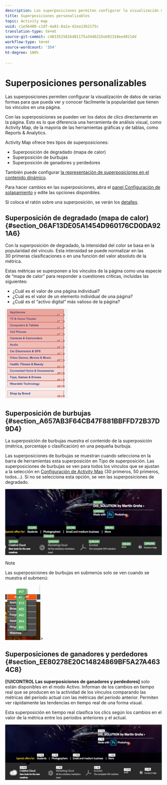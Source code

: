 ```yaml
---
description: Las superposiciones permiten configurar la visualización de datos de varias formas para que pueda ver y conocer fácilmente la popularidad que tienen los vínculos en una página.
title: Superposiciones personalizables
topic: Activity map
uuid: c1e56480-c1df-4a81-8a2a-42ea1362175c
translation-type: tm+mt
source-git-commit: c4833525816d81175a3446215eb92310ee4021dd
workflow-type: tm+mt
source-wordcount: '354'
ht-degree: 100%

---
```



# Superposiciones personalizables

Las superposiciones permiten configurar la visualización de datos de varias formas para que pueda ver y conocer fácilmente la popularidad que tienen los vínculos en una página.

Con las superposiciones se pueden ver los datos de clics directamente en la página. Esto es lo que diferencia una herramienta de análisis visual, como Activity Map, de la mayoría de las herramientas gráficas y de tablas, como Reports &amp; Analytics.

Activity Map ofrece tres tipos de superposiciones:

* Superposición de degradado (mapa de calor)
* Superposición de burbujas
* Superposición de ganadores y perdedores

También puede configurar [la representación de superposiciones en el contenido dinámico](/help/analyze/activity-map/activitymap-link-tracking/activitymap-stl-track-custom-elements.md).

Para hacer cambios en las superposiciones, abra el [panel Configuración de solapamiento](/help/analyze/activity-map/activitymap-overlay-settings.md) y edite las opciones disponibles.

Si coloca el ratón sobre una superposición, se verán los [detalles](/help/analyze/activity-map/activitymap-overlay-details.md).

## Superposición de degradado (mapa de calor) {#section_06AF13DE05A1454D960176CD0DA921A6}

Con la superposición de degradado, la intensidad del color se basa en la popularidad del vínculo. Esta intensidad se puede normalizar en las 30 primeras clasificaciones o en una función del valor absoluto de la métrica.

Estas métricas se superponen a los vínculos de la página como una especie de “mapa de calor” para responder a cuestiones críticas, incluidas las siguientes:

* ¿Cuál es el valor de una página individual?
* ¿Cuál es el valor de un elemento individual de una página?
* ¿Cuál es el “activo digital” más valioso de la página?

![](assets/gradient.png)

## Superposición de burbujas {#section_A657AB3F64CB47F881BBFFD72B37D9D4}

La superposición de burbujas muestra el contenido de la superposición (métrica, porcentaje o clasificación) en una pequeña burbuja.

Las superposiciones de burbujas se muestran cuando selecciona en la barra de herramientas esta superposición en Tipo de superposición. Las superposiciones de burbujas se ven para todos los vínculos que se ajustan a la selección en [Configuración de Activity Map](/help/analyze/activity-map/activitymap-overlay-settings.md) (30 primeros, 50 primeros, todos...). Si no se selecciona esta opción, se ven las superposiciones de degradado.

![](assets/bubble_overlay.png)

>[!NOTE]
>
>Las superposiciones de burbujas en submenús solo se ven cuando se muestra el submenú:
>
>![](assets/bubbles_submenu.png)>

## Superposiciones de ganadores y perdedores {#section_EE80278E20C14824869BF5A27A4634C8}

**[!UICONTROL Las superposiciones de ganadores y perdedores]** solo están disponibles en el modo Activo. Informan de los cambios en tiempo real que se producen en la actividad de los vínculos comparando las métricas del período actual con las métricas del período anterior. Permiten ver rápidamente las tendencias en tiempo real de una forma visual.

Esta superposición en tiempo real clasifica los clics según los cambios en el valor de la métrica entre los períodos anteriores y el actual.

![](assets/gainers_losers.png)

